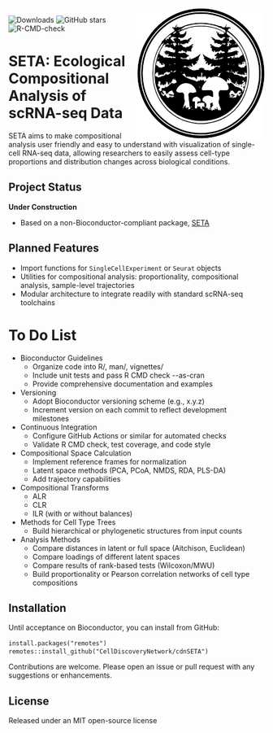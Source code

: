 <img src="docs/SETAsmall.jpg?raw=true" align="right" width=250px>  

![Downloads](https://img.shields.io/github/downloads/CellDiscoveryNetwork/SETA/total)
![GitHub stars](https://img.shields.io/github/stars/CellDiscoveryNetwork/SETA?style=social)
![R-CMD-check](https://github.com/CellDiscoveryNetwork/SETA/workflows/R-CMD-check/badge.svg)

# SETA: Ecological Compositional Analysis of scRNA-seq Data

SETA aims to make compositional analysis user friendly and easy to understand with visualization of single-cell RNA-seq data, allowing researchers to easily assess cell-type proportions and distribution changes across biological conditions.

## Project Status

**Under Construction**

- Based on a non-Bioconductor-compliant package, [SETA](https://github.com/jo-m-lab/SETA)

## Planned Features

- Import functions for `SingleCellExperiment` or `Seurat` objects
- Utilities for compositional analysis: proportionality, compositional analysis, sample-level trajectories
- Modular architecture to integrate readily with standard scRNA-seq toolchains

# To Do List

- Bioconductor Guidelines
  - Organize code into R/, man/, vignettes/
  - Include unit tests and pass R CMD check --as-cran
  - Provide comprehensive documentation and examples
- Versioning
  - Adopt Bioconductor versioning scheme (e.g., x.y.z) 
  - Increment version on each commit to reflect development milestones
- Continuous Integration
  - Configure GitHub Actions or similar for automated checks
  - Validate R CMD check, test coverage, and code style
- Compositional Space Calculation
  - Implement reference frames for normalization
  - Latent space methods (PCA, PCoA, NMDS, RDA, PLS-DA)
  - Add trajectory capabilities
- Compositional Transforms
  - ALR
  - CLR
  - ILR (with or without balances)
- Methods for Cell Type Trees
  - Build hierarchical or phylogenetic structures from input counts
- Analysis Methods
  - Compare distances in latent or full space (Aitchison, Euclidean)
  - Compare loadings of different latent spaces
  - Compare results of rank-based tests (Wilcoxon/MWU)
  - Build proportionality or Pearson correlation networks of cell type compositions

## Installation

Until acceptance on Bioconductor, you can install from GitHub:

```{r}
install.packages("remotes")
remotes::install_github("CellDiscoveryNetwork/cdnSETA")
```

Contributions are welcome. Please open an issue or pull request with any suggestions or enhancements. 

## License

Released under an MIT open-source license

